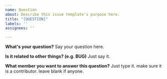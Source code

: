 ```yaml
---
name: Question
about: Describe this issue template's purpose here.
title: "[QUESTION]"
labels: ''
assignees: ''

---
```


**What's your question?**
Say your question here.

**Is it related to other things? (e.g. BUG)**
Just say it.

**What member you want to answer this question?**
Just type it. make sure it is a contributor. leave blank if anyone.
